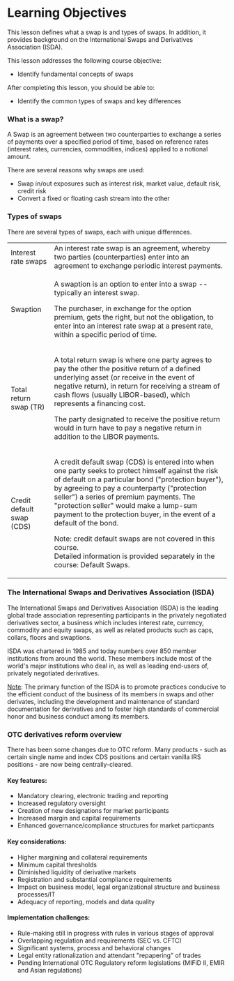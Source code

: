 # Learning Objectives

This lesson defines what a swap is and types of swaps.
In addition, it provides background on the International Swaps and Derivatives Association (ISDA).

This lesson addresses the following course objective:
- Identify fundamental concepts of swaps

After completing this lesson, you should be able to:
- Identify the common types of swaps and key differences

<h3> What is a swap? </h3>

A Swap is an agreement between two counterparties to exchange a series of payments over a specified period of time, based on reference rates (interest rates, currencies, commodities, indices) applied to a notional amount.

There are several reasons why swaps are used:
- Swap in/out exposures such as interest risk, market value, default risk, credit risk
- Convert a fixed or floating cash stream into the other

<h3> Types of swaps </h3>

There are several types of swaps, each with unique differences.

<table>
<tr>
    <td>Interest rate swaps</td>
    <td>An interest rate swap is an agreement, whereby two parties (counterparties) enter into an agreement to exchange periodic interest payments.</td>
</tr>
<tr>
    <td>Swaption</td>
    <td>
        <p>A swaption is an option to enter into a swap -- typically an interest swap.</p>
        <p>The purchaser, in exchange for the option premium, gets the right, but not the obligation, to enter into an interest rate swap at a present rate, within a specific period of time.</p>
    </td>
</tr>
<tr>
    <td>Total return swap (TR)</td>
    <td>
        <p>A total return swap is where one party agrees to pay the other the positive return of a defined underlying asset (or receive in the event of negative return), in return for receiving a stream of cash flows (usually LIBOR-based), which represents a financing cost.
        </p>
        <p>
        The party designated to receive the positive return would in turn have to pay a negative return in addition to the LIBOR payments.
        </p>
    </td>
</tr>
<tr>
    <td>Credit default swap (CDS)</td>
    <td>
        <p> 
        A credit default swap (CDS) is entered into when one party seeks to protect himself against the risk of default on a particular bond ("protection buyer"), by agreeing to pay a counterparty ("protection seller") a series of premium payments. The "protection seller" would make a lump-sum payment to the protection buyer, in the event of a default of the bond.
        </p>
        <p>
        Note: credit default swaps are not covered in this course.
        <br>
        Detailed information is provided separately in the course: Default Swaps.
        </p>
    </td>
</tr>
</table>


<h3> The International Swaps and Derivatives Association (ISDA) </h3>

<p>
The International Swaps and Derivatives Association (ISDA) is the leading global trade association representing participants in the privately negotiated derivatives sector, a business which includes interest rate, currency, commodity and equity swaps, as well as related products such as caps, collars, floors and swaptions.
</p>
<p>
ISDA was chartered in 1985 and today numbers over 850 member institutions from around the world. These members include most of the world's major institutions who deal in,  as well as leading end-users of, privately negotiated derivatives.
</p>


<p>
<u>Note</u>: 
The primary function of the ISDA is to promote practices conducive to the efficient conduct of the business of its members in swaps and other derivates, including the development and maintenance of standard documentation for derivatives and to foster high standards of commercial honor and business conduct among its members.
</p>

<h3>OTC derivatives reform overview</h3>

<p>
There has been some changes due to OTC reform. Many products - such as certain single name and index CDS positions and certain vanilla IRS positions - are now being centrally-cleared.
</p>

<h4>Key features:</h4>
<ul>
<li>Mandatory clearing, electronic trading and reporting</li>
<li>Increased regulatory oversight</li>
<li>Creation of new designations for market participants</li>
<li>Increased margin and capital requirements</li>
<li>Enhanced governance/compliance structures for market particpants</li>
</ul>

<h4>Key considerations:</h4>
<ul>
<li>Higher margining and collateral requirements</li>
<li>Minimum capital thresholds</li>
<li>Diminished liquidity of derivative markets</li>
<li>Registration and substantial compliance requirements</li>
<li>Impact on business model, legal organizational structure and business processes/IT</li>
<li>Adequacy of reporting, models and data quality</li>
</ul>

<h4>Implementation challenges:</h4>
<ul>
<li>Rule-making still in progress with rules in various stages of approval</li>
<li>Overlapping regulation and requirements (SEC vs. CFTC)</li>
<li>Significant systems, process and behavioral changes</li>
<li>Legal entity rationalization and attendant "repapering" of trades</li>
<li>Pending International OTC Regulatory reform legislations (MIFiD II, EMIR and Asian regulations)</li>
</ul>